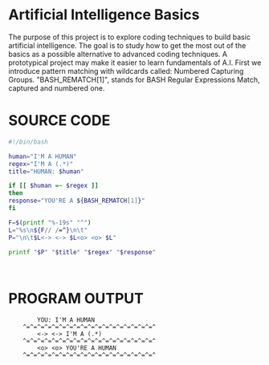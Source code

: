 # Artificial Intelligence Basics
The purpose of this project is to explore coding techniques to build basic artificial intelligence.  The goal is to study how to get the most out of the basics as a possible alternative to advanced coding techniques.  A prototypical project may make it easier to learn fundamentals of A.I.  First we introduce pattern matching with wildcards called: Numbered Capturing Groups. "BASH_REMATCH[1]", stands for BASH Regular Expressions Match, captured and numbered one.


# SOURCE CODE

```bash
#!/bin/bash

human="I'M A HUMAN"
regex="I'M A (.*)"
title="HUMAN: $human"

if [[ $human =~ $regex ]]
then
response="YOU'RE A ${BASH_REMATCH[1]}"
fi

F=$(printf "%-19s" "^")
L="%s\n${F// /=^}\n\t"
P="\n\t$L<-> <-> $L<o> <o> $L"

printf "$P" "$title" "$regex" "$response"

  
```  
# PROGRAM OUTPUT

```
		YOU: I'M A HUMAN
	^=^=^=^=^=^=^=^=^=^=^=^=^=^=^=^=^=^=^
		<-> <-> I'M A (.*)
	^=^=^=^=^=^=^=^=^=^=^=^=^=^=^=^=^=^=^
		<o> <o> YOU'RE A HUMAN
	^=^=^=^=^=^=^=^=^=^=^=^=^=^=^=^=^=^=^
	


```
